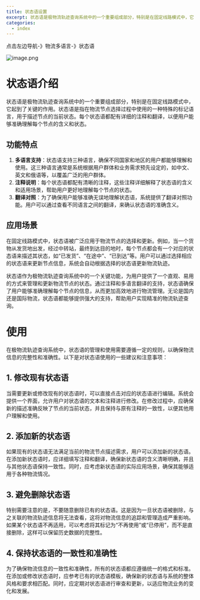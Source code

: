 ```yaml
---
title: 状态语设置
excerpt: 状态语是极物流轨迹查询系统中的一个重要组成部分，特别是在固定线路模式中，它起到了关键的作用。状态语是指在物流节点选择过程中使用的一种特殊的标记语言，用于描述节点的当前状态。每个状态语都配有详细的注释和翻译，以便用户能够准确理解每个节点的含义和状态。
categories:
  - index
---
```

点击左边导航-》物流多语言-》状态语

![image.png](/images/image7.png)

# 状态语介绍
状态语是极物流轨迹查询系统中的一个重要组成部分，特别是在固定线路模式中，它起到了关键的作用。状态语是指在物流节点选择过程中使用的一种特殊的标记语言，用于描述节点的当前状态。每个状态语都配有详细的注释和翻译，以便用户能够准确理解每个节点的含义和状态。

## 功能特点

1. **多语言支持**：状态语支持三种语言，确保不同国家和地区的用户都能够理解和使用。这三种语言通常是系统根据用户群体和业务需求预先设定的，如中文、英文和俄语等，以覆盖广泛的用户群体。
2. **注释说明**：每个状态语都配有清晰的注释，这些注释详细解释了状态语的含义和适用场景，帮助用户更好地理解每个节点的状态。
3. **翻译对照**：为了确保用户能够准确无误地理解状态语，系统提供了翻译对照功能。用户可以通过查看不同语言之间的翻译，来确认状态语的准确含义。

## 应用场景
在固定线路模式中，状态语被广泛应用于物流节点的选择和更新。例如，当一个货物从发货地出发，经过中转站，最终到达目的地时，每个节点都会有一个对应的状态语来描述其状态，如“已发货”、“在途中”、“已到达”等。用户可以通过选择相应的状态语来更新节点信息，系统会自动根据选择的状态语更新物流轨迹。


状态语作为极物流轨迹查询系统中的一个关键功能，为用户提供了一个直观、易用的方式来管理和更新物流节点的状态。通过注释和多语言翻译的支持，状态语确保了用户能够准确理解每个节点的信息，从而更加高效地进行物流管理。无论是国内还是国际物流，状态语都能够提供强大的支持，帮助用户实现精准的物流轨迹查询。
# 使用
在极物流轨迹查询系统中，状态语的管理和使用需要遵循一定的规则，以确保物流信息的完整性和准确性。以下是对状态语使用的一些建议和注意事项：

## 1. 修改现有状态语

当需要更新或修改现有的状态语时，可以直接点击对应的状态语进行编辑。系统会提供一个界面，允许用户对状态语的文本和注释进行修改。在修改过程中，应确保新的描述准确反映了节点的当前状态，并且保持与原有注释的一致性，以便其他用户理解和使用。

## 2. 添加新的状态语

如果现有的状态语无法满足当前的物流节点描述需求，用户可以添加新的状态语。在添加新状态语时，应详细填写注释和翻译，确保新状态语的含义清晰明确，并且与其他状态语保持一致性。同时，应考虑新状态语的实际应用场景，确保其能够适用于各种物流情况。

## 3. 避免删除状态语

特别需要注意的是，不要随意删除已有的状态语。这是因为一旦状态语被删除，与之关联的物流轨迹信息将无法查看，这将对物流信息的追踪和管理造成严重影响。如果某个状态语不再适用，可以考虑将其标记为“不再使用”或“已停用”，而不是直接删除，这样可以保留历史数据的完整性。

## 4. 保持状态语的一致性和准确性

为了确保物流信息的一致性和准确性，所有的状态语都应遵循统一的格式和标准。在添加或修改状态语时，应参考已有的状态语模板，确保新的状态语与系统的整体风格和要求相匹配。同时，应定期对状态语进行审查和更新，以适应物流业务的变化和发展。
## 
